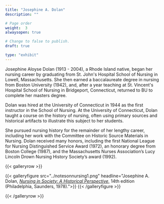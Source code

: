 ```yaml
---
title: "Josephine A. Dolan"
description: ""

# Page order
weight:  3
alwaysopen: true

# Change to false to publish.
draft: true

type: "exhibit"
---
```

Josephine Aloyse Dolan (1913 - 2004), a Rhode Island native, began her nursing career by graduating from St. John's Hospital School of Nursing in Lowell, Massachusetts. She then earned a baccalaureate degree in nursing from Boston University (1942), and, after a year teaching at St. Vincent's Hospital School of Nursing in Bridgeport, Connecticut, returned to BU to complete her masters degree.

Dolan was hired at the University of Connecticut in 1944 as the first instructor in the School of Nursing. At the University of Connecticut, Dolan taught a course on the history of nursing, often using primary sources and historical artifacts to illustrate this subject to her students.

She pursued nursing history for the remainder of her lengthy career, including her work with the Committee on Historic Source Materials in Nursing. Dolan received many honors, including the first National League for Nursing Distinguished Service Award (1972), an honorary degree from Boston College (1987), and the Massachusetts Nurses Association’s Lucy Lincoln Drown Nursing History Society’s award (1992).

{{< galleryrow >}}

{{< galleryfigure src="../notesonnursing1.png"
           headline="Josephine A. Dolan, [*Nursing in Society: A Historical Perspective,*](https://bc-primo.hosted.exlibrisgroup.com/permalink/f/l6ucgu/ALMA-BC21317361400001021) 14th edition (Philadelphia, Saunders, 1978).">}} 
{{< /galleryfigure >}}

{{< /galleryrow >}}
